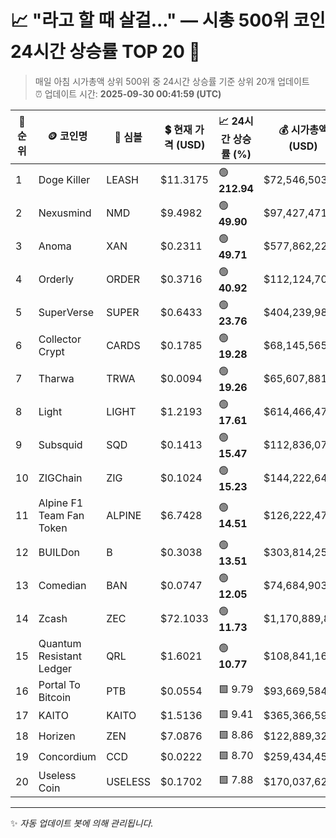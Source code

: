 
# 📈 "라고 할 때 살걸..." — 시총 500위 코인 24시간 상승률 TOP 20 🚀

> 매일 아침 시가총액 상위 500위 중 24시간 상승률 기준 상위 20개 업데이트  
> ⏰ 업데이트 시간: **2025-09-30 00:41:59 (UTC)**

| 🔢 순위 | 🪙 코인명 | 🔣 심볼 | 💲 현재 가격 (USD) | 📈 24시간 상승률 (%) | 💰 시가총액 (USD) | 🔄 24시간 거래량 (USD) | 🔢 유통 공급량 |
|--------|----------|--------|-------------------|--------------------|--------------------|-----------------------|-------------------|
| 1 | Doge Killer | LEASH | $11.3175 | 🟢 **212.94** | $72,546,503 | $461,516 | 6,410,132 |
| 2 | Nexusmind | NMD | $9.4982 | 🟢 **49.90** | $97,427,471 | $0 | 10,257,502 |
| 3 | Anoma | XAN | $0.2311 | 🟢 **49.71** | $577,862,229 | $360,521,051 | 2,500,000,000 |
| 4 | Orderly | ORDER | $0.3716 | 🟢 **40.92** | $112,124,702 | $349,229,193 | 301,719,675 |
| 5 | SuperVerse | SUPER | $0.6433 | 🟢 **23.76** | $404,239,986 | $682,914,351 | 628,412,622 |
| 6 | Collector Crypt | CARDS | $0.1785 | 🟢 **19.28** | $68,145,565 | $4,668,359 | 381,861,646 |
| 7 | Tharwa | TRWA | $0.0094 | 🟢 **19.26** | $65,607,881 | $3,116,263 | 7,000,000,000 |
| 8 | Light | LIGHT | $1.2193 | 🟢 **17.61** | $614,466,471 | $4,726,873 | 503,947,779 |
| 9 | Subsquid | SQD | $0.1413 | 🟢 **15.47** | $112,836,071 | $39,884,380 | 798,337,505 |
| 10 | ZIGChain | ZIG | $0.1024 | 🟢 **15.23** | $144,222,646 | $9,755,149 | 1,408,940,795 |
| 11 | Alpine F1 Team Fan Token | ALPINE | $6.7428 | 🟢 **14.51** | $126,222,475 | $328,939,267 | 18,719,459 |
| 12 | BUILDon | B | $0.3038 | 🟢 **13.51** | $303,814,252 | $17,598,517 | 1,000,000,000 |
| 13 | Comedian | BAN | $0.0747 | 🟢 **12.05** | $74,684,903 | $12,852,399 | 999,961,859 |
| 14 | Zcash | ZEC | $72.1033 | 🟢 **11.73** | $1,170,889,867 | $217,289,346 | 16,239,052 |
| 15 | Quantum Resistant Ledger | QRL | $1.6021 | 🟢 **10.77** | $108,841,163 | $111,767 | 67,937,170 |
| 16 | Portal To Bitcoin | PTB | $0.0554 | 🟩 9.79 | $93,669,584 | $13,993,602 | 1,690,731,447 |
| 17 | KAITO | KAITO | $1.5136 | 🟩 9.41 | $365,366,597 | $319,509,596 | 241,388,889 |
| 18 | Horizen | ZEN | $7.0876 | 🟩 8.86 | $122,889,328 | $46,176,634 | 17,338,526 |
| 19 | Concordium | CCD | $0.0222 | 🟩 8.70 | $259,434,454 | $3,270,781 | 11,682,786,939 |
| 20 | Useless Coin | USELESS | $0.1702 | 🟩 7.88 | $170,037,622 | $63,428,524 | 999,091,052 |

---

✨ *자동 업데이트 봇에 의해 관리됩니다.*
